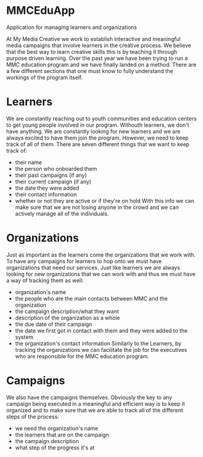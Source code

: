 # MMCEduApp
Application for managing learners and organizations


At My Media Creative we work to establish interactive and meaningful media campaigns that involve learners in the creative process. 
We believe that the best way to learn creative skills this is by teaching it through purpose driven learning. Over the past year
we have been trying to run a MMC education program and we have finally landed on a method. There are a few different sections that 
one must know to fully understand the workings of the program itself.

# Learners
We are constantly reaching out to youth communities and education centers to get young people involved in our program. Withouth 
learners, we don't have anything. We are constantly looking for new learners and we are always excited to have them join the 
program. However, we need to keep track of all of them. There are seven different things that we want to keep track of:
- their name
- the person who onboarded them
- their past campaigns (if any)
- their current campaign (if any)
- the date they were added
- their contact information
- whether or not they are active or if they're on hold
With this info we can make sure that we are not losing anyone in the crowd and we can actively manage all of the individuals.

# Organizations
Just as important as the learners come the organizations that we work with. To have any campaigns for learners to hop onto we must
have organizations that need our services. Just like learners we are always looking for new organizations that we can work with 
and thus we must have a way of tracking them as well:
- organization's name
- the people who are the main contacts between MMC and the organization
- the campaign description/what they want
- description of the organization as a whole
- the due date of their campaign
- the date we first got in contact with them and they were added to the system
- the organization's contact information
Similarly to the Learners, by tracking the organizations we can facilitate the job for the executives who are responsible for the 
MMC education program.

# Campaigns
We also have the campaigns themselves. Obviously the key to any campaign being executed in a meaningful and efficient way is to 
keep it organized and to make sure that we are able to track all of the different steps of the process:
- we need the organization's name
- the learners that are on the campaign
- the campaign description
- what step of the progress it's at
